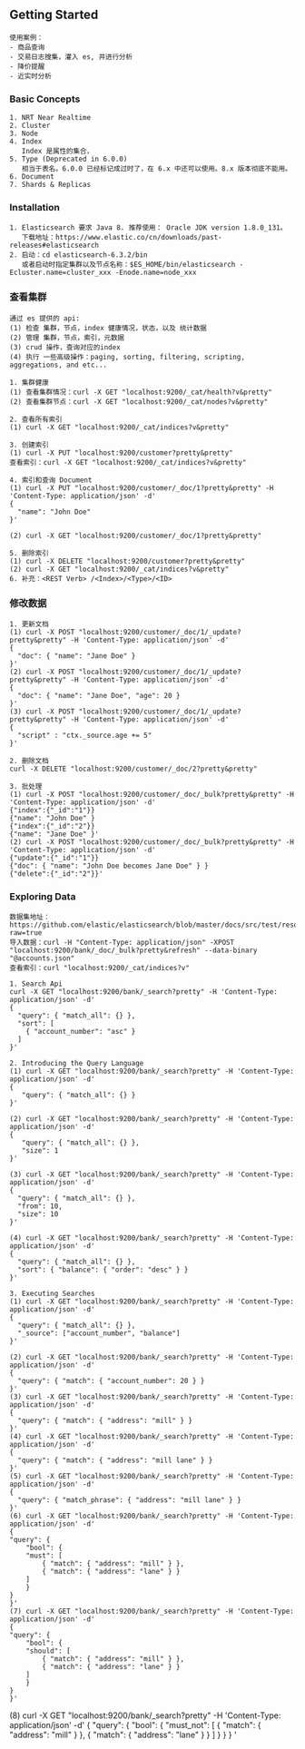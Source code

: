 ## Getting Started
    使用案例：
    - 商品查询
    - 交易日志搜集，灌入 es, 并进行分析
    - 降价提醒
    - 近实时分析
### Basic Concepts
    1. NRT Near Realtime 
    2. Cluster 
    3. Node
    4. Index
       Index 是属性的集合，
    5. Type (Deprecated in 6.0.0) 
       相当于表名。6.0.0 已经标记成过时了，在 6.x 中还可以使用。8.x 版本彻底不能用。
    6. Document
    7. Shards & Replicas
### Installation
    1. Elasticsearch 要求 Java 8. 推荐使用： Oracle JDK version 1.8.0_131。
       下载地址：https://www.elastic.co/cn/downloads/past-releases#elasticsearch 
    2. 启动：cd elasticsearch-6.3.2/bin
       或者启动时指定集群以及节点名称：$ES_HOME/bin/elasticsearch -Ecluster.name=cluster_xxx -Enode.name=node_xxx

### 查看集群
    通过 es 提供的 api:
    (1) 检查 集群，节点，index 健康情况，状态，以及 统计数据
    (2) 管理 集群，节点，索引，元数据
    (3) crud 操作，查询对应的index
    (4) 执行 一些高级操作：paging, sorting, filtering, scripting, aggregations, and etc...
    
    1. 集群健康
    (1) 查看集群情况：curl -X GET "localhost:9200/_cat/health?v&pretty"
    (2) 查看集群节点：curl -X GET "localhost:9200/_cat/nodes?v&pretty"
   
    2. 查看所有索引
    (1) curl -X GET "localhost:9200/_cat/indices?v&pretty"
    
    3. 创建索引
    (1) curl -X PUT "localhost:9200/customer?pretty&pretty"
    查看索引：curl -X GET "localhost:9200/_cat/indices?v&pretty"

    4. 索引和查询 Document
    (1) curl -X PUT "localhost:9200/customer/_doc/1?pretty&pretty" -H 'Content-Type: application/json' -d'
    {
      "name": "John Doe"
    }'

    (2) curl -X GET "localhost:9200/customer/_doc/1?pretty&pretty"
    
    5. 删除索引
    (1) curl -X DELETE "localhost:9200/customer?pretty&pretty"
    (2) curl -X GET "localhost:9200/_cat/indices?v&pretty"
    6. 补充：<REST Verb> /<Index>/<Type>/<ID>
   
### 修改数据
    1. 更新文档
    (1) curl -X POST "localhost:9200/customer/_doc/1/_update?pretty&pretty" -H 'Content-Type: application/json' -d'
    {
      "doc": { "name": "Jane Doe" }
    }'
    (2) curl -X POST "localhost:9200/customer/_doc/1/_update?pretty&pretty" -H 'Content-Type: application/json' -d'
    {
      "doc": { "name": "Jane Doe", "age": 20 }
    }'
    (3) curl -X POST "localhost:9200/customer/_doc/1/_update?pretty&pretty" -H 'Content-Type: application/json' -d'
    {
      "script" : "ctx._source.age += 5"
    }'

    2. 删除文档
    curl -X DELETE "localhost:9200/customer/_doc/2?pretty&pretty"

    3. 批处理
    (1) curl -X POST "localhost:9200/customer/_doc/_bulk?pretty&pretty" -H 'Content-Type: application/json' -d'
    {"index":{"_id":"1"}}
    {"name": "John Doe" }
    {"index":{"_id":"2"}}
    {"name": "Jane Doe" }'
    (2) curl -X POST "localhost:9200/customer/_doc/_bulk?pretty&pretty" -H 'Content-Type: application/json' -d'
    {"update":{"_id":"1"}}
    {"doc": { "name": "John Doe becomes Jane Doe" } }
    {"delete":{"_id":"2"}}'

### Exploring Data
    数据集地址：https://github.com/elastic/elasticsearch/blob/master/docs/src/test/resources/accounts.json?raw=true
    导入数据：curl -H "Content-Type: application/json" -XPOST "localhost:9200/bank/_doc/_bulk?pretty&refresh" --data-binary "@accounts.json"
    查看索引：curl "localhost:9200/_cat/indices?v"
    
    1. Search Api
    curl -X GET "localhost:9200/bank/_search?pretty" -H 'Content-Type: application/json' -d'
    {
      "query": { "match_all": {} },
      "sort": [
        { "account_number": "asc" }
      ]
    }'

    2. Introducing the Query Language 
    (1) curl -X GET "localhost:9200/bank/_search?pretty" -H 'Content-Type: application/json' -d'
    {
       "query": { "match_all": {} }
    }'

    (2) curl -X GET "localhost:9200/bank/_search?pretty" -H 'Content-Type: application/json' -d'
    {
       "query": { "match_all": {} },
       "size": 1
    }'

    (3) curl -X GET "localhost:9200/bank/_search?pretty" -H 'Content-Type: application/json' -d'
    {
      "query": { "match_all": {} },
      "from": 10,
      "size": 10
    }'

    (4) curl -X GET "localhost:9200/bank/_search?pretty" -H 'Content-Type: application/json' -d'
    {
      "query": { "match_all": {} },
      "sort": { "balance": { "order": "desc" } }
    }'
 
    3. Executing Searches
    (1) curl -X GET "localhost:9200/bank/_search?pretty" -H 'Content-Type: application/json' -d'
    {
      "query": { "match_all": {} },
      "_source": ["account_number", "balance"]
    }'

    (2) curl -X GET "localhost:9200/bank/_search?pretty" -H 'Content-Type: application/json' -d'
    {
      "query": { "match": { "account_number": 20 } }
    }'
    (3) curl -X GET "localhost:9200/bank/_search?pretty" -H 'Content-Type: application/json' -d'
    {
      "query": { "match": { "address": "mill" } }
    }'
    (4) curl -X GET "localhost:9200/bank/_search?pretty" -H 'Content-Type: application/json' -d'
    {
      "query": { "match": { "address": "mill lane" } }
    }'
    (5) curl -X GET "localhost:9200/bank/_search?pretty" -H 'Content-Type: application/json' -d'
    {
      "query": { "match_phrase": { "address": "mill lane" } }
    }'
    (6) curl -X GET "localhost:9200/bank/_search?pretty" -H 'Content-Type: application/json' -d'
    {
    "query": {
        "bool": {
        "must": [
            { "match": { "address": "mill" } },
            { "match": { "address": "lane" } }
        ]
        }
    }
    }'
    (7) curl -X GET "localhost:9200/bank/_search?pretty" -H 'Content-Type: application/json' -d'
    {
    "query": {
        "bool": {
        "should": [
            { "match": { "address": "mill" } },
            { "match": { "address": "lane" } }
        ]
        }
    }
    }'
   (8) curl -X GET "localhost:9200/bank/_search?pretty" -H 'Content-Type: application/json' -d'
    {
    "query": {
        "bool": {
        "must_not": [
            { "match": { "address": "mill" } },
            { "match": { "address": "lane" } }
        ]
        }
    }
    }
    '






    
 


      